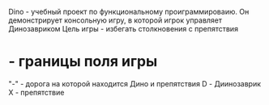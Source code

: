 Dino - учебный проект по функциональному проиграммироваию.
Он демонстрирует консольную игру, в которой игрок управляет Динозавриком
Цель игры - избегать столкновения с препятствия 
# - границы поля игры
"-" - дорога на которой находится Дино и препятствия
D - Диинозаврик
X - препятствие



